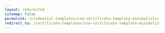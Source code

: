 ```yaml
---
layout: redirected
sitemap: false
permalink: /credential-templates/cna-certificate-template-minimalistic-border
redirect_to: /certificate-templates/cna-certificate-template-minimalistic-border
---
```

